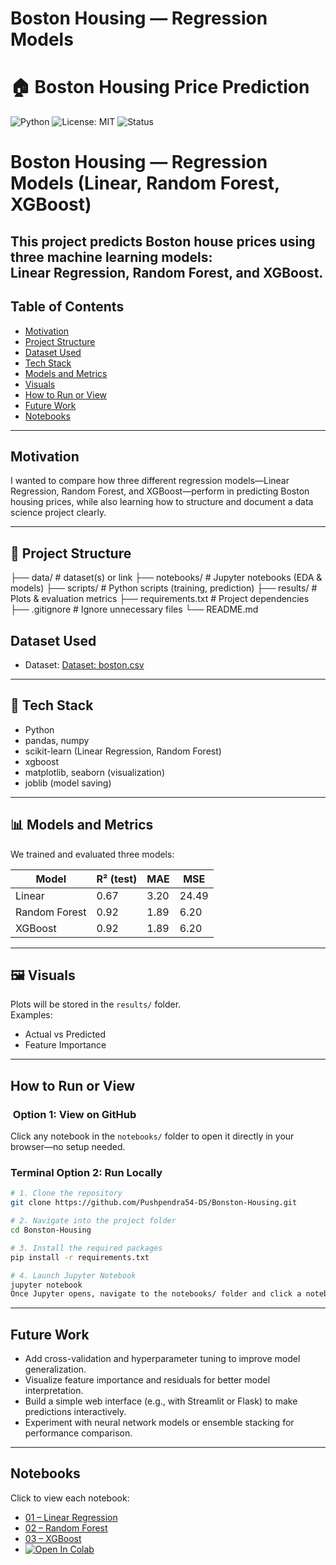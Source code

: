 # Boston Housing — Regression Models
# 🏠 Boston Housing Price Prediction

![Python](https://img.shields.io/badge/Python-3.9-blue)
![License: MIT](https://img.shields.io/badge/License-MIT-green)
![Status](https://img.shields.io/badge/Status-Completed-brightgreen)

# Boston Housing — Regression Models (Linear, Random Forest, XGBoost)

This project predicts Boston house prices using three machine learning models:  
**Linear Regression, Random Forest, and XGBoost**.
---
## Table of Contents

- [Motivation](#motivation)
- [Project Structure](#project-structure)
- [Dataset Used](#dataset-used)
- [Tech Stack](#tech-stack)
- [Models and Metrics](#models-and-metrics)
- [Visuals](#visuals)
- [How to Run or View](#how-to-run-or-view)
- [Future Work](#future-work)
- [Notebooks](#notebooks)

---

## Motivation

I wanted to compare how three different regression models—Linear Regression, Random Forest, and XGBoost—perform in predicting Boston housing prices, while also learning how to structure and document a data science project clearly.

---

## 📂 Project Structure
├── data/ # dataset(s) or link
├── notebooks/ # Jupyter notebooks (EDA & models)
├── scripts/ # Python scripts (training, prediction)
├── results/ # Plots & evaluation metrics
├── requirements.txt # Project dependencies
├── .gitignore # Ignore unnecessary files
└── README.md

## Dataset Used

- Dataset: [Dataset: boston.csv](./boston.csv)


---

## 🧰 Tech Stack
- Python  
- pandas, numpy  
- scikit-learn (Linear Regression, Random Forest)  
- xgboost  
- matplotlib, seaborn (visualization)  
- joblib (model saving)

---

## 📊 Models and Metrics
We trained and evaluated three models:

| Model           | R² (test) | MAE  |  MSE |
|-----------------|-----------|------|------|
| Linear          | 0.67      | 3.20 | 24.49|
| Random Forest   | 0.92      | 1.89 | 6.20 |
| XGBoost         | 0.92      | 1.89 | 6.20 |




---

## 🖼 Visuals
Plots will be stored in the `results/` folder.  
Examples:  
- Actual vs Predicted  
- Feature Importance  

---

## How to Run or View

### ​ Option 1: View on GitHub
Click any notebook in the `notebooks/` folder to open it directly in your browser—no setup needed.

###  Terminal Option 2: Run Locally

```bash
# 1. Clone the repository
git clone https://github.com/Pushpendra54-DS/Bonston-Housing.git

# 2. Navigate into the project folder
cd Bonston-Housing

# 3. Install the required packages
pip install -r requirements.txt

# 4. Launch Jupyter Notebook
jupyter notebook
Once Jupyter opens, navigate to the notebooks/ folder and click a notebook to run it.
```

---
 
## Future Work

- Add cross-validation and hyperparameter tuning to improve model generalization.
- Visualize feature importance and residuals for better model interpretation.
- Build a simple web interface (e.g., with Streamlit or Flask) to make predictions interactively.
- Experiment with neural network models or ensemble stacking for performance comparison.

----

## Notebooks

Click to view each notebook:

- [01 – Linear Regression](notebooks/01-linear_regression.ipynb)
- [02 – Random Forest](notebooks/02-random_forest.ipynb)
- [03 – XGBoost](notebooks/03-xgboost.ipynb)
- [![Open In Colab](https://colab.research.google.com/assets/colab-badge.svg)](https://colab.research.google.com/github/Puhspendra54-DS/Boston-Housing/blob/main/notebooks/EDA_and_Modeling.ipynb)







